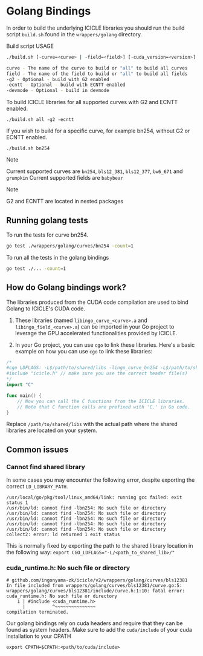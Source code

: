 # Golang Bindings

In order to build the underlying ICICLE libraries you should run the build script `build.sh` found in the `wrappers/golang` directory.

Build script USAGE

```bash
./build.sh [-curve=<curve> | -field=<field>] [-cuda_version=<version>] [-g2] [-ecntt] [-devmode]

curve - The name of the curve to build or "all" to build all curves
field - The name of the field to build or "all" to build all fields
-g2 - Optional - build with G2 enabled 
-ecntt - Optional - build with ECNTT enabled
-devmode - Optional - build in devmode
```

To build ICICLE libraries for all supported curves with G2 and ECNTT enabled.

```
./build.sh all -g2 -ecntt
```

If you wish to build for a specific curve, for example bn254, without G2 or ECNTT enabled.

```
./build.sh bn254
```

>[!NOTE]
>Current supported curves are `bn254`, `bls12_381`, `bls12_377`, `bw6_671` and `grumpkin`
>Current supported fields are `babybear`

>[!NOTE]
>G2 and ECNTT are located in nested packages

## Running golang tests

To run the tests for curve bn254.

```bash
go test ./wrappers/golang/curves/bn254 -count=1
```

To run all the tests in the golang bindings

```bash
go test ./... -count=1
```

## How do Golang bindings work?

The libraries produced from the CUDA code compilation are used to bind Golang to ICICLE's CUDA code.

1. These libraries (named `libingo_curve_<curve>.a` and `libingo_field_<curve>.a`) can be imported in your Go project to leverage the GPU accelerated functionalities provided by ICICLE.

2. In your Go project, you can use `cgo` to link these libraries. Here's a basic example on how you can use `cgo` to link these libraries:

```go
/*
#cgo LDFLAGS: -L$/path/to/shared/libs -lingo_curve_bn254 -L$/path/to/shared/libs -lingo_field_bn254 -lstdc++ -lm
#include "icicle.h" // make sure you use the correct header file(s)
*/
import "C"

func main() {
    // Now you can call the C functions from the ICICLE libraries.
    // Note that C function calls are prefixed with 'C.' in Go code.
}
```

Replace `/path/to/shared/libs` with the actual path where the shared libraries are located on your system.

## Common issues

### Cannot find shared library

In some cases you may encounter the following error, despite exporting the correct `LD_LIBRARY_PATH`.

```
/usr/local/go/pkg/tool/linux_amd64/link: running gcc failed: exit status 1
/usr/bin/ld: cannot find -lbn254: No such file or directory
/usr/bin/ld: cannot find -lbn254: No such file or directory
/usr/bin/ld: cannot find -lbn254: No such file or directory
/usr/bin/ld: cannot find -lbn254: No such file or directory
/usr/bin/ld: cannot find -lbn254: No such file or directory
collect2: error: ld returned 1 exit status
```

This is normally fixed by exporting the path to the shared library location in the following way: `export CGO_LDFLAGS="-L/<path_to_shared_lib>/"`

### cuda_runtime.h: No such file or directory

```
# github.com/ingonyama-zk/icicle/v2/wrappers/golang/curves/bls12381
In file included from wrappers/golang/curves/bls12381/curve.go:5:
wrappers/golang/curves/bls12381/include/curve.h:1:10: fatal error: cuda_runtime.h: No such file or directory
    1 | #include <cuda_runtime.h>
      |          ^~~~~~~~~~~~~~~~
compilation terminated.
```

Our golang bindings rely on cuda headers and require that they can be found as system headers. Make sure to add the `cuda/include` of your cuda installation to your CPATH

```
export CPATH=$CPATH:<path/to/cuda/include>
```

